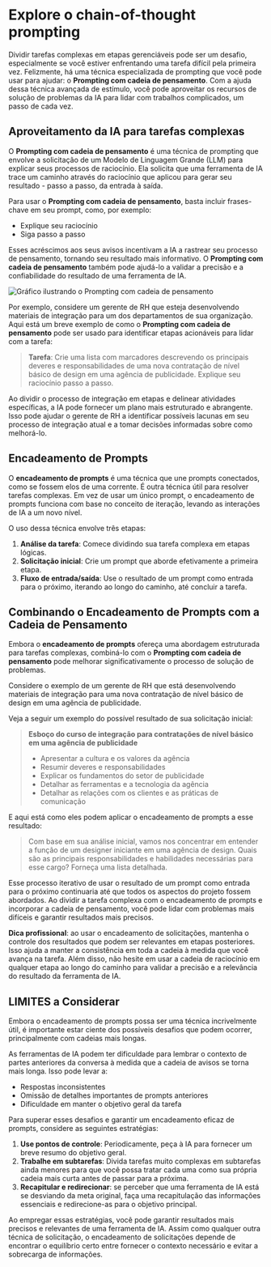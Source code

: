 # Explore o chain-of-thought prompting

Dividir tarefas complexas em etapas gerenciáveis pode ser um desafio, especialmente se você estiver enfrentando uma tarefa difícil pela primeira vez. Felizmente, há uma técnica especializada de prompting que você pode usar para ajudar: o **Prompting com cadeia de pensamento**. Com a ajuda dessa técnica avançada de estímulo, você pode aproveitar os recursos de solução de problemas da IA para lidar com trabalhos complicados, um passo de cada vez.

## Aproveitamento da IA para tarefas complexas

O **Prompting com cadeia de pensamento** é uma técnica de prompting que envolve a solicitação de um Modelo de Linguagem Grande (LLM) para explicar seus processos de raciocínio. Ela solicita que uma ferramenta de IA trace um caminho através do raciocínio que aplicou para gerar seu resultado - passo a passo, da entrada à saída.

Para usar o **Prompting com cadeia de pensamento**, basta incluir frases-chave em seu prompt, como, por exemplo:

- Explique seu raciocínio
- Siga passo a passo

Esses acréscimos aos seus avisos incentivam a IA a rastrear seu processo de pensamento, tornando seu resultado mais informativo. O **Prompting com cadeia de pensamento** também pode ajudá-lo a validar a precisão e a confiabilidade do resultado de uma ferramenta de IA.

![Gráfico ilustrando o Prompting com cadeia de pensamento](https://d3c33hcgiwev3.cloudfront.net/imageAssetProxy.v1/iLIjQyXSQ8q3nPBWhYvrvw_9019b6cf921349079b62c6d8589bf4f1_Untitled-presentation-2-.png?expiry=1744329600000&hmac=qiccgZmJA_77GJsGtUl8_Y1JkAnM9IldCflm3EpskCQ)

Por exemplo, considere um gerente de RH que esteja desenvolvendo materiais de integração para um dos departamentos de sua organização. Aqui está um breve exemplo de como o **Prompting com cadeia de pensamento** pode ser usado para identificar etapas acionáveis para lidar com a tarefa:

> **Tarefa**: Crie uma lista com marcadores descrevendo os principais deveres e responsabilidades de uma nova contratação de nível básico de design em uma agência de publicidade. Explique seu raciocínio passo a passo.

Ao dividir o processo de integração em etapas e delinear atividades específicas, a IA pode fornecer um plano mais estruturado e abrangente. Isso pode ajudar o gerente de RH a identificar possíveis lacunas em seu processo de integração atual e a tomar decisões informadas sobre como melhorá-lo.

## Encadeamento de Prompts

O **encadeamento de prompts** é uma técnica que une prompts conectados, como se fossem elos de uma corrente. É outra técnica útil para resolver tarefas complexas. Em vez de usar um único prompt, o encadeamento de prompts funciona com base no conceito de iteração, levando as interações de IA a um novo nível.

O uso dessa técnica envolve três etapas:

1. **Análise da tarefa**: Comece dividindo sua tarefa complexa em etapas lógicas.
2. **Solicitação inicial**: Crie um prompt que aborde efetivamente a primeira etapa.
3. **Fluxo de entrada/saída**: Use o resultado de um prompt como entrada para o próximo, iterando ao longo do caminho, até concluir a tarefa.

## Combinando o Encadeamento de Prompts com a Cadeia de Pensamento

Embora o **encadeamento de prompts** ofereça uma abordagem estruturada para tarefas complexas, combiná-lo com o **Prompting com cadeia de pensamento** pode melhorar significativamente o processo de solução de problemas.

Considere o exemplo de um gerente de RH que está desenvolvendo materiais de integração para uma nova contratação de nível básico de design em uma agência de publicidade.

Veja a seguir um exemplo do possível resultado de sua solicitação inicial:

> **Esboço do curso de integração para contratações de nível básico em uma agência de publicidade**
> 
> - Apresentar a cultura e os valores da agência
> - Resumir deveres e responsabilidades
> - Explicar os fundamentos do setor de publicidade
> - Detalhar as ferramentas e a tecnologia da agência
> - Detalhar as relações com os clientes e as práticas de comunicação

E aqui está como eles podem aplicar o encadeamento de prompts a esse resultado:

> Com base em sua análise inicial, vamos nos concentrar em entender a função de um designer iniciante em uma agência de design. Quais são as principais responsabilidades e habilidades necessárias para esse cargo? Forneça uma lista detalhada.

Esse processo iterativo de usar o resultado de um prompt como entrada para o próximo continuaria até que todos os aspectos do projeto fossem abordados. Ao dividir a tarefa complexa com o encadeamento de prompts e incorporar a cadeia de pensamento, você pode lidar com problemas mais difíceis e garantir resultados mais precisos.

**Dica profissional**: ao usar o encadeamento de solicitações, mantenha o controle dos resultados que podem ser relevantes em etapas posteriores. Isso ajuda a manter a consistência em toda a cadeia à medida que você avança na tarefa. Além disso, não hesite em usar a cadeia de raciocínio em qualquer etapa ao longo do caminho para validar a precisão e a relevância do resultado da ferramenta de IA.

## LIMITES a Considerar

Embora o encadeamento de prompts possa ser uma técnica incrivelmente útil, é importante estar ciente dos possíveis desafios que podem ocorrer, principalmente com cadeias mais longas.

As ferramentas de IA podem ter dificuldade para lembrar o contexto de partes anteriores da conversa à medida que a cadeia de avisos se torna mais longa. Isso pode levar a:

- Respostas inconsistentes
- Omissão de detalhes importantes de prompts anteriores
- Dificuldade em manter o objetivo geral da tarefa

Para superar esses desafios e garantir um encadeamento eficaz de prompts, considere as seguintes estratégias:

1. **Use pontos de controle**: Periodicamente, peça à IA para fornecer um breve resumo do objetivo geral.
2. **Trabalhe em subtarefas**: Divida tarefas muito complexas em subtarefas ainda menores para que você possa tratar cada uma como sua própria cadeia mais curta antes de passar para a próxima.
3. **Recapitular e redirecionar**: se perceber que uma ferramenta de IA está se desviando da meta original, faça uma recapitulação das informações essenciais e redirecione-as para o objetivo principal.

Ao empregar essas estratégias, você pode garantir resultados mais precisos e relevantes de uma ferramenta de IA. Assim como qualquer outra técnica de solicitação, o encadeamento de solicitações depende de encontrar o equilíbrio certo entre fornecer o contexto necessário e evitar a sobrecarga de informações.
